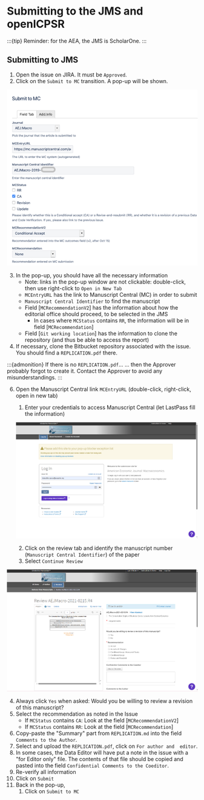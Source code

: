 # Submitting to the JMS and openICPSR

:::{tip}
Reminder: for the AEA, the JMS is ScholarOne.
:::

## Submitting to JMS

1. Open the issue on JIRA. It must be `Approved`.
2. Click on the `Submit to MC` transition. A pop-up will be shown.

![Submit to MC pop-up](images/jira-Submit-to-MC.png)

3. In the pop-up, you should have all the necessary information
   - Note: links in the pop-up window are not clickable: double-click, then use right-click to `Open in New Tab`
   - `MCEntryURL`  has the link to Manuscript Central (MC) in order to submit
   - `Manuscript Central Identifier` to find the manuscript
   - Field [`MCRecommendationV2`] has the information about how the editorial office should proceed, to be selected in the JMS
      - In cases where `MCStatus` contains `RR`, the information will be in field [`MCRecommendation`]
   - Field [`Git working location`] has the information to clone the repository (and thus be able to access the report)
4. If necessary, clone the Bitbucket repository associated with the issue. You should find a `REPLICATION.pdf` there.

:::{admonition} If there is no `REPLICATION.pdf`...
... then the Approver probably forgot to create it. Contact the Approver to avoid any misunderstandings.
:::

6. Open the Manuscript Central link `MCEntryURL` (double-click, right-click, open in new tab)
   1. Enter your credentials to access Manuscript Central (let LastPass fill the information)

   ![ScholarOne Login](images/scholaronelogin.png)

   2. Click on the review tab and identify the manuscript number (`Manuscript Central Identifier`) of the paper
   3. Select `Continue Review`

![ScholarOne Submission](images/submissionpage.png)

   4. Always click `Yes` when asked: Would you be willing to review a revision of this manuscript?
   5. Select the recommendation as noted in the Issue
      - If `MCStatus` contains `CA`: Look at the field [`MCRecommendationV2`]
      - If `MCStatus` contains `RR`: Look at the field [`MCRecommendation`]
   6. Copy-paste the "Summary" part from `REPLICATION.md` into the field `Comments to the Author`. 
   7. Select and upload the `REPLICATION.pdf`, click on `For author and  editor`.
   8. In some cases, the Data Editor will have put a note in the issue with a "for Editor only" file. The contents of that file should be copied and pasted into the field `Confidential Comments to the Coeditor`.
   8. Re-verify all information
   9. Click on `Submit`
7. Back in the pop-up, 
   1. Click on `Submit to MC`


